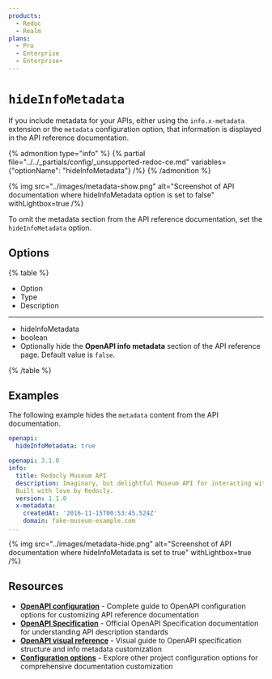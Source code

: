 ```yaml
---
products:
  - Redoc
  - Realm
plans:
  - Pro
  - Enterprise
  - Enterprise+
---
```

# `hideInfoMetadata`

If you include metadata for your APIs, either using the `info.x-metadata` extension or the `metadata` configuration option, that information is displayed in the API reference documentation.

{% admonition type="info" %}
{% partial file="../../_partials/config/_unsupported-redoc-ce.md" variables={"optionName": "hideInfoMetadata"} /%}
{% /admonition %}

{% img
  src="../images/metadata-show.png"
  alt="Screenshot of API documentation where hideInfoMetadata option is set to false"
  withLightbox=true
/%}

To omit the metadata section from the API reference documentation, set the `hideInfoMetadata` option.


## Options

{% table %}

- Option
- Type
- Description

---

- hideInfoMetadata
- boolean
- Optionally hide the **OpenAPI info metadata** section of the API reference page.
  Default value is `false`.


{% /table %}

## Examples

The following example hides the `metadata` content from the API documentation.

```yaml {% title="redocly.yaml" %}
openapi:
  hideInfoMetadata: true
```

```yaml {% title="openapi.yaml" %}
openapi: 3.1.0
info:
  title: Redocly Museum API
  description: Imaginary, but delightful Museum API for interacting with museum services and information.
  Built with love by Redocly.
  version: 1.1.0
  x-metadata:
    createdAt: '2016-11-15T00:53:45.524Z'
    domain: fake-museum-example.com
...
```

{% img
  src="../images/metadata-hide.png"
  alt="Screenshot of API documentation where hideInfoMetadata is set to true"
  withLightbox=true
/%}

## Resources

- **[OpenAPI configuration](./index.md)** - Complete guide to OpenAPI configuration options for customizing API reference documentation
- **[OpenAPI Specification](https://spec.openapis.org/oas/latest.html)** - Official OpenAPI Specification documentation for understanding API description standards
- **[OpenAPI visual reference](https://redocly.com/learn/openapi/openapi-visual-reference)** - Visual guide to OpenAPI specification structure and info metadata customization
- **[Configuration options](../index.md)** - Explore other project configuration options for comprehensive documentation customization
